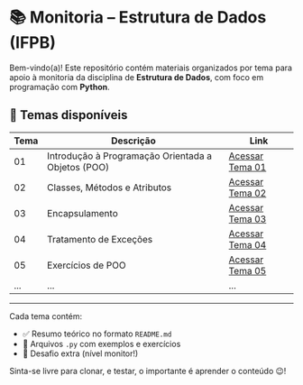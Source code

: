 # 📚 Monitoria – Estrutura de Dados (IFPB)

Bem-vindo(a)! Este repositório contém materiais organizados por tema para apoio à monitoria da disciplina de **Estrutura de Dados**, com foco em programação com **Python**.

## 📘 Temas disponíveis

| Tema | Descrição | Link |
|------|-----------|------|
| 01   | Introdução à Programação Orientada a Objetos (POO) | [Acessar Tema 01](./01-poo-introducao/README.md) |
| 02   | Classes, Métodos e Atributos | [Acessar Tema 02](./02-classes-metodos/README.md) |
| 03   | Encapsulamento | [Acessar Tema 03](./03-encapsulamento/README.md) |
| 04   | Tratamento de Exceções | [Acessar Tema 04](./04-excecoes/README.md) |
| 05   | Exercícios de POO | [Acessar Tema 05](./05-exercicios-poo/README.md) |
| ...  | ... | ... |

---

Cada tema contém:
- ✅ Resumo teórico no formato `README.md`
- 🧪 Arquivos `.py` com exemplos e exercícios
- 📄 Desafio extra (nível monitor!)

Sinta-se livre para clonar, e testar, o importante é aprender o conteúdo 😉!
